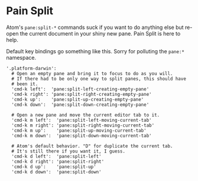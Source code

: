 # Pain Split

Atom's `pane:split-*` commands suck if you want to do anything else but re-open
the current document in your shiny new pane. Pain Split is here to help.

Default key bindings go something like this. Sorry for polluting the `pane:*`
namespace.

    '.platform-darwin':
      # Open an empty pane and bring it to focus to do as you will.
      # If there had to be only one way to split panes, this should have
      # been it.
      'cmd-k left':  'pane:split-left-creating-empty-pane'
      'cmd-k right': 'pane:split-right-creating-empty-pane'
      'cmd-k up':    'pane:split-up-creating-empty-pane'
      'cmd-k down':  'pane:split-down-creating-empty-pane'
      
      # Open a new pane and move the current editor tab to it.
      'cmd-k m left':  'pane:split-left-moving-current-tab'
      'cmd-k m right': 'pane:split-right-moving-current-tab'
      'cmd-k m up':    'pane:split-up-moving-current-tab'
      'cmd-k m down':  'pane:split-down-moving-current-tab'
      
      # Atom's default behavior. "D" for duplicate the current tab.
      # It's still there if you want it, I guess.
      'cmd-k d left':  'pane:split-left'
      'cmd-k d right': 'pane:split-right'
      'cmd-k d up':    'pane:split-up'
      'cmd-k d down':  'pane:split-down'
